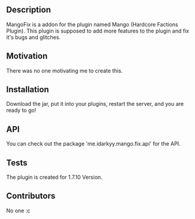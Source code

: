 ## Description

MangoFix is a addon for the plugin named Mango (Hardcore Factions Plugin). This plugin is supposed to add more features to the plugin and fix it's bugs and glitches.


## Motivation

There was no one motivating me to create this.

## Installation

Download the jar, put it into your plugins, restart the server, and you are ready to go!

## API

You can check out the package 'me.idarkyy.mango.fix.api' for the API.

## Tests

The plugin is created for 1.7.10 Version.

## Contributors

No one :c
